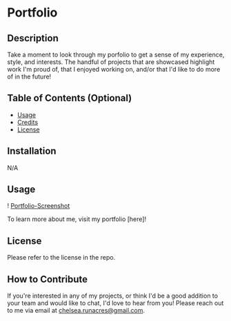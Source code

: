 # Portfolio

## Description

Take a moment to look through my porfolio to get a sense of my experience, style, and interests. The handful of projects that are showcased highlight work I'm proud of, that I enjoyed working on, and/or that I'd like to do more of in the future!

## Table of Contents (Optional)
- [Usage](#usage)
- [Credits](#credits)
- [License](#license)

## Installation

N/A

## Usage

! [Portfolio-Screenshot](./assets/Portfolio_Screenshot.png)

To learn more about me, visit my portfolio [here]!



## License
Please refer to the license in the repo.


## How to Contribute
If you're interested in any of my projects, or think I'd be a good addition to your team and would like to chat, I'd love to hear from you! Please reach out to me via email at chelsea.runacres@gmail.com.